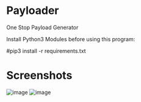 # Payloader
One Stop Payload Generator

Install Python3 Modules before using this program:

#pip3 install -r requirements.txt


# Screenshots

![image](https://user-images.githubusercontent.com/65465491/83251735-af4f6000-a1c7-11ea-8858-c879df75513f.png)
![image](https://user-images.githubusercontent.com/65465491/83251896-f2a9ce80-a1c7-11ea-944e-a076a5dbf77a.png)
